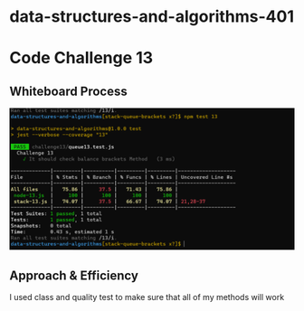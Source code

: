 # data-structures-and-algorithms-401
# Code Challenge 13

## Whiteboard Process
<!-- Embedded whiteboard image -->
![image](assets/Capture333.PNG)

## Approach & Efficiency
<!-- What approach did you take? Why? What is the Big O space/time for this approach? -->
I used class and quality test to make sure that all of my methods will work
